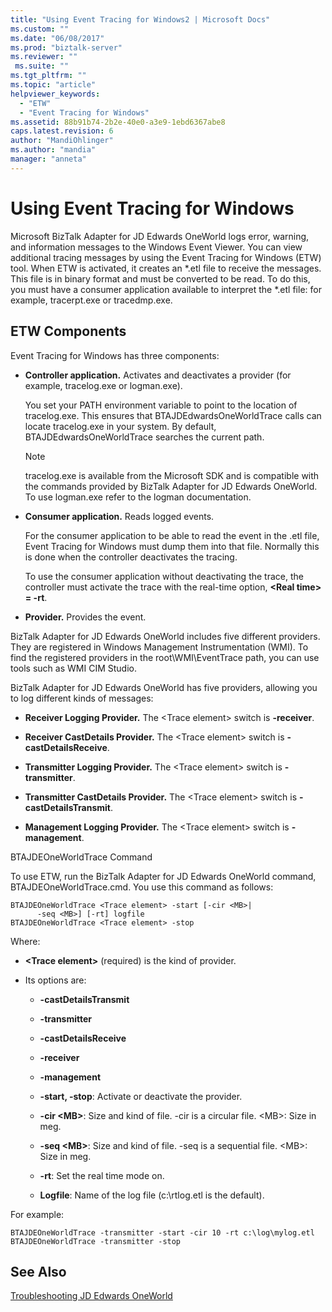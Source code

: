 ```yaml
---
title: "Using Event Tracing for Windows2 | Microsoft Docs"
ms.custom: ""
ms.date: "06/08/2017"
ms.prod: "biztalk-server"
ms.reviewer: ""
 ms.suite: ""
ms.tgt_pltfrm: ""
ms.topic: "article"
helpviewer_keywords: 
  - "ETW"
  - "Event Tracing for Windows"
ms.assetid: 88b91b74-2b2e-40e0-a3e9-1ebd6367abe8
caps.latest.revision: 6
author: "MandiOhlinger"
ms.author: "mandia"
manager: "anneta"
---
```

# Using Event Tracing for Windows
Microsoft BizTalk Adapter for JD Edwards OneWorld logs error, warning, and information messages to the Windows Event Viewer. You can view additional tracing messages by using the Event Tracing for Windows (ETW) tool. When ETW is activated, it creates an *.etl file to receive the messages. This file is in binary format and must be converted to be read. To do this, you must have a consumer application available to interpret the \*.etl file: for example, tracerpt.exe or tracedmp.exe.  
  
## ETW Components  
 Event Tracing for Windows has three components:  
  
-   **Controller application.** Activates and deactivates a provider (for example, tracelog.exe or logman.exe).  
  
     You set your PATH environment variable to point to the location of tracelog.exe. This ensures that BTAJDEdwardsOneWorldTrace calls can locate tracelog.exe in your system. By default, BTAJDEdwardsOneWorldTrace searches the current path.  
  
    > [!NOTE]
    >  tracelog.exe is available from the Microsoft SDK and is compatible with the commands provided by BizTalk Adapter for JD Edwards OneWorld. To use logman.exe refer to the logman documentation.  
  
-   **Consumer application.** Reads logged events.  
  
     For the consumer application to be able to read the event in the .etl file, Event Tracing for Windows must dump them into that file. Normally this is done when the controller deactivates the tracing.  
  
     To use the consumer application without deactivating the trace, the controller must activate the trace with the real-time option, **\<Real time> = -rt**.  
  
-   **Provider.** Provides the event.  
  
 BizTalk Adapter for JD Edwards OneWorld includes five different providers. They are registered in Windows Management Instrumentation (WMI). To find the registered providers in the root\WMI\EventTrace path, you can use tools such as WMI CIM Studio.  
  
 BizTalk Adapter for JD Edwards OneWorld has five providers, allowing you to log different kinds of messages:  
  
-   **Receiver Logging Provider.** The \<Trace element> switch is **-receiver**.  
  
-   **Receiver CastDetails Provider.** The \<Trace element> switch is **-castDetailsReceive**.  
  
-   **Transmitter Logging Provider.** The \<Trace element> switch is **-transmitter**.  
  
-   **Transmitter CastDetails Provider.** The \<Trace element> switch is **-castDetailsTransmit**.  
  
-   **Management Logging Provider.** The \<Trace element> switch is **-management**.  
  
 BTAJDEOneWorldTrace Command  
  
 To use ETW, run the BizTalk Adapter for JD Edwards OneWorld command, BTAJDEOneWorldTrace.cmd. You use this command as follows:  
  
```  
BTAJDEOneWorldTrace <Trace element> -start [-cir <MB>|   
      -seq <MB>] [-rt] logfile  
BTAJDEOneWorldTrace <Trace element> -stop  
```  
  
 Where:  
  
-   **\<Trace element>** (required) is the kind of provider.  
  
-   Its options are:  
  
    -   **-castDetailsTransmit**  
  
    -   **-transmitter**  
  
    -   **-castDetailsReceive**  
  
    -   **-receiver**  
  
    -   **-management**  
  
    -   **-start, -stop**: Activate or deactivate the provider.  
  
    -   **-cir \<MB>**: Size and kind of file. -cir is a circular file. \<MB>: Size in meg.  
  
    -   **-seq \<MB>**: Size and kind of file. -seq is a sequential file. \<MB>: Size in meg.  
  
    -   **-rt**: Set the real time mode on.  
  
    -   **Logfile**: Name of the log file (c:\rtlog.etl is the default).  
  
 For example:  
  
```  
BTAJDEOneWorldTrace -transmitter -start -cir 10 -rt c:\log\mylog.etl  
BTAJDEOneWorldTrace -transmitter -stop  
```  
  
## See Also  
 [Troubleshooting JD Edwards OneWorld](../core/troubleshooting-jd-edwards-oneworld.md)